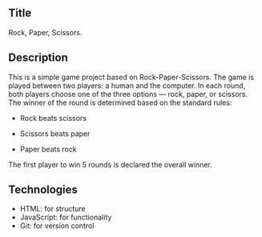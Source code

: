 ## Title
Rock, Paper, Scissors.

## Description
This is a simple game project based on Rock-Paper-Scissors. The game is played between two players: a human and the computer. In each round, both players choose one of the three options — rock, paper, or scissors. The winner of the round is determined based on the standard rules:

- Rock beats scissors

- Scissors beats paper

- Paper beats rock

The first player to win 5 rounds is declared the overall winner.

## Technologies
- HTML: for structure
- JavaScript: for functionality
- Git: for version control